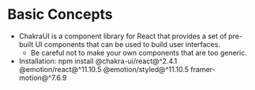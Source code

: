 # Basic Concepts

- ChakraUI is a component library for React that provides a set of pre-built UI components that can be used to build user interfaces.
  - Be careful not to make your own components that are too generic.
- Installation: npm install @chakra-ui/react@^2.4.1 @emotion/react@^11.10.5 @emotion/styled@^11.10.5 framer-motion@^7.6.9
